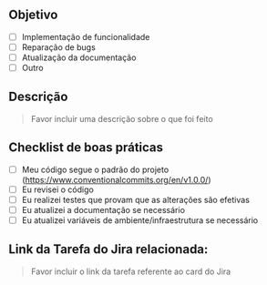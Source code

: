 ## Objetivo
- [ ] Implementação de funcionalidade
- [ ] Reparação de bugs
- [ ] Atualização da documentação
- [ ] Outro

## Descrição
> Favor incluir uma descrição sobre o que foi feito


## Checklist de boas práticas
- [ ] Meu código segue o padrão do projeto (https://www.conventionalcommits.org/en/v1.0.0/)
- [ ] Eu revisei o código
- [ ] Eu realizei testes que provam que as alterações são efetivas
- [ ] Eu atualizei a documentação se necessário
- [ ] Eu atualizei variáveis de ambiente/infraestrutura se necessário

## Link da Tarefa do Jira relacionada:
> Favor incluir o link da tarefa referente ao card do Jira
